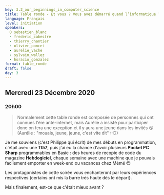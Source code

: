 ```yaml
---
key: 3.2_our_beginnings_in_computer_science
title: Table ronde - Et vous ? Vous avez démarré quand l’informatique ?
language: Français
level: initiation
speakers:
  0 sebastien_blanc
  - frederic_cabestre
  - thierry_chantier
  - olivier_poncet
  - aurelie_vache
  - sylvain_wallez
  - horacio_gonzalez
format: table_ronde
draft: false
day: 3
---
```


## Mercredi 23 Décembre 2020
### 20h00

> Normalement cette table ronde est composée de personnes qui ont connues l'ère ante-internet, mais Aurélie a insisté pour participer donc on fera une exception et il y aura une jeune dans les invités 😗 (Aurélie : "mouais, jeune, jeune, c'est vite dit" :-D)

Je me souviens (c'est Philippe qui écrit) de mes débuts en programmation, c'était avec une **TI57**, puis j'ai eu la chance d'avoir plusieurs **Pocket PC Sharp** programmables en Basic : des heures de recopie de code du magazine **Hebdogiciel**, chaque semaine avec une machine que je pouvais facilement emporter en week-end ou vacances chez Mémé 😍

Les protagonistes de cette soirée vous enchanteront par leurs expériences respectives (certains ont mis la barre très haute dès le départ).

Mais finalement, est-ce que c'était mieux avant ?
